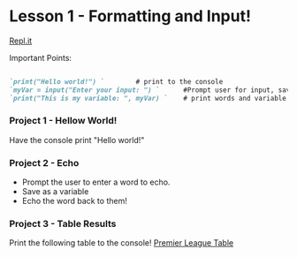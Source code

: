 # Lesson 1 - Formatting and Input!

[Repl.it](https://repl.it/~)

Important Points:
```markdown

`print("Hello world!") `        # print to the console
`myVar = input("Enter your input: ") `      #Prompt user for input, save as variable
`print("This is my variable: ", myVar) `    # print words and variable

```

### Project 1 - Hellow World!

Have the console print "Hello world!"



### Project 2 - Echo 

- Prompt the user to enter a word to echo.
- Save as a variable
- Echo the word back to them!

### Project 3 - Table Results

Print the following table to the console!
[Premier League Table](pls.png)
